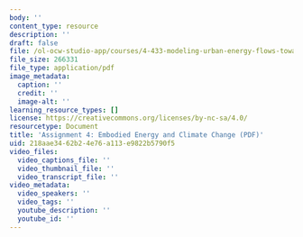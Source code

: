 ```yaml
---
body: ''
content_type: resource
description: ''
draft: false
file: /ol-ocw-studio-app/courses/4-433-modeling-urban-energy-flows-towards-sustainable-cities-and-neighborhoods-spring-2020/mit4_433s20_assignment4.pdf
file_size: 266331
file_type: application/pdf
image_metadata:
  caption: ''
  credit: ''
  image-alt: ''
learning_resource_types: []
license: https://creativecommons.org/licenses/by-nc-sa/4.0/
resourcetype: Document
title: 'Assignment 4: Embodied Energy and Climate Change (PDF)'
uid: 218aae34-62b2-4e76-a113-e9822b5790f5
video_files:
  video_captions_file: ''
  video_thumbnail_file: ''
  video_transcript_file: ''
video_metadata:
  video_speakers: ''
  video_tags: ''
  youtube_description: ''
  youtube_id: ''
---
```

